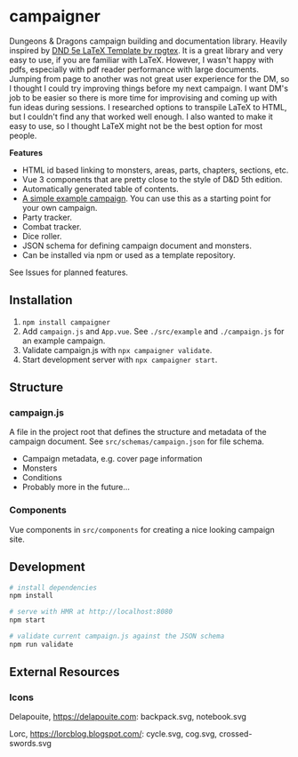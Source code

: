 # campaigner

Dungeons & Dragons campaign building and documentation library. Heavily inspired by [DND 5e LaTeX Template by rpgtex](https://github.com/rpgtex/DND-5e-LaTeX-Template). It is a great library and very easy to use, if you are familiar with LaTeX. However, I wasn't happy with pdfs, especially with pdf reader performance with large documents. Jumping from page to another was not great user experience for the DM, so I thought I could try improving things before my next campaign. I want DM's job to be easier so there is more time for improvising and coming up with fun ideas during sessions. I researched options to transpile LaTeX to HTML, but I couldn't find any that worked well enough. I also wanted to make it easy to use, so I thought LaTeX might not be the best option for most people.

**Features**

- HTML id based linking to monsters, areas, parts, chapters, sections, etc.
- Vue 3 components that are pretty close to the style of D&D 5th edition.
- Automatically generated table of contents.
- [A simple example campaign](https://jjaanila.github.io/campaigner/). You can use this as a starting point for your own campaign.
- Party tracker.
- Combat tracker.
- Dice roller.
- JSON schema for defining campaign document and monsters.
- Can be installed via npm or used as a template repository.

See Issues for planned features.

## Installation

1. `npm install campaigner`
2. Add `campaign.js` and `App.vue`. See `./src/example` and `./campaign.js` for an example campaign.
3. Validate campaign.js with `npx campaigner validate`.
4. Start development server with `npx campaigner start`.

## Structure

### campaign.js

A file in the project root that defines the structure and metadata of the campaign document. See `src/schemas/campaign.json` for file schema.

- Campaign metadata, e.g. cover page information
- Monsters
- Conditions
- Probably more in the future...

### Components

Vue components in `src/components` for creating a nice looking campaign site.

## Development

```bash
# install dependencies
npm install

# serve with HMR at http://localhost:8080
npm start

# validate current campaign.js against the JSON schema
npm run validate
```

## External Resources

### Icons

Delapouite, https://delapouite.com: backpack.svg, notebook.svg

Lorc, https://lorcblog.blogspot.com/: cycle.svg, cog.svg, crossed-swords.svg

